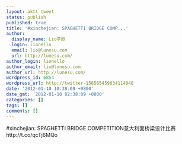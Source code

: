 ```yaml
---
layout: aktt_tweet
status: publish
published: true
title: '#xinchejian: SPAGHETTI BRIDGE COMP...'
author:
  display_name: Lio李欧
  login: lionello
  email: lio@lunesu.com
  url: http://lunesu.com/
author_login: lionello
author_email: lio@lunesu.com
author_url: http://lunesu.com/
wordpress_id: 6854
wordpress_url: http://twitter-156565459834114048
date: '2012-01-10 10:38:09 +0800'
date_gmt: '2012-01-10 02:38:09 +0800'
categories: []
tags: []
comments: []
---
```

<p>#xinchejian: <!--:en-->SPAGHETTI BRIDGE COMPETITION<!--:--><!--:zh-->意大利面桥梁设计比赛<!--:--> http://t.co/qcTj6MQo</p>
